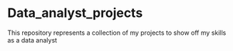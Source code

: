 # Data_analyst_projects
This repository represents a collection of my projects to show off my skills as a data analyst
